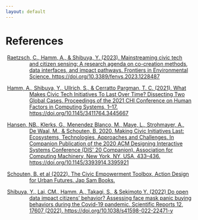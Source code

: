 ```yaml
---
layout: default
---
```


# References

<div style="padding-left: 64px; text-indent: -60px;">

<p><a href="https://doi.org/10.3389/fenvs.2023.1228487" target="_blank">Raetzsch, C., Hamm, A., & Shibuya, Y. (2023). Mainstreaming civic tech and citizen sensing: A research agenda on co-creation methods, data interfaces, and impact pathways. Frontiers in Environmental Science. https://doi.org/10.3389/fenvs.2023.1228487
</a></p>


<p><a href="https://dl.acm.org/doi/10.1145/3411764.3445667" target="_blank">Hamm, A., Shibuya, Y., Ullrich, S., & Cerratto Pargman, T. C. (2021). What Makes Civic Tech Initiatives To Last Over Time? Dissecting Two Global Cases. Proceedings of the 2021 CHI Conference on Human Factors in Computing Systems, 1–17. https://doi.org/10.1145/3411764.3445667</a></p>

<p><a href="https://doi.org/10.1145/3393914.3395921" target="_blank">Hansen, NB., Klerks, G., Menendez Blanco, M., Maye, L., Strohmayer, A., De Waal, M., & Schouten, B. 2020. Making Civic Initiatives Last: Ecosystems, Technologies, Approaches and Challenges. In Companion Publication of the 2020 ACM Designing Interactive Systems Conference (DIS' 20 Companion). Association for Computing Machinery, New York, NY, USA, 433–436. https://doi.org/10.1145/3393914.3395921</a></p>

<p><a href="https://www.ribabooks.com/The-Civic-Empowerment-Toolbox-Action-Design-for-Urban-Futures_9789492852717" target="_blank">Schouten, B. et al (2022). The Civic Empowerment Toolbox, Action Design for Urban Futures. Jap Sam Books.</a></p>

<p><a href="https://www.nature.com/articles/s41598-022-22471-y" target="_blank">Shibuya, Y., Lai, CM., Hamm, A., Takagi, S., & Sekimoto Y. (2022) Do open data impact citizens’ behavior? Assessing face mask panic buying behaviors during the Covid-19 pandemic. Scientific Reports 12, 17607 (2022). https://doi.org/10.1038/s41598-022-22471-y</a></p>

</div>
